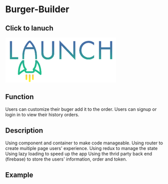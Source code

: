 # Burger-Builder

## Click to lanuch

<div align="left">
  <a href="https://react-burger-fda59.firebaseapp.com/"><img width="350" height="142" src="image/Launch.jpg" /></a>
</div>

## Function
Users can customize their buger add it to the order. 
Users can signup or login in to view their history orders.

## Description
Using component and container to make code manageable.
Using router to create muitiple page users' experience.
Using redux to manage the state
Using lazy loading to speed up the app
Using the thrid party back end (firebase) to store the users' information, order and token.

## Example
